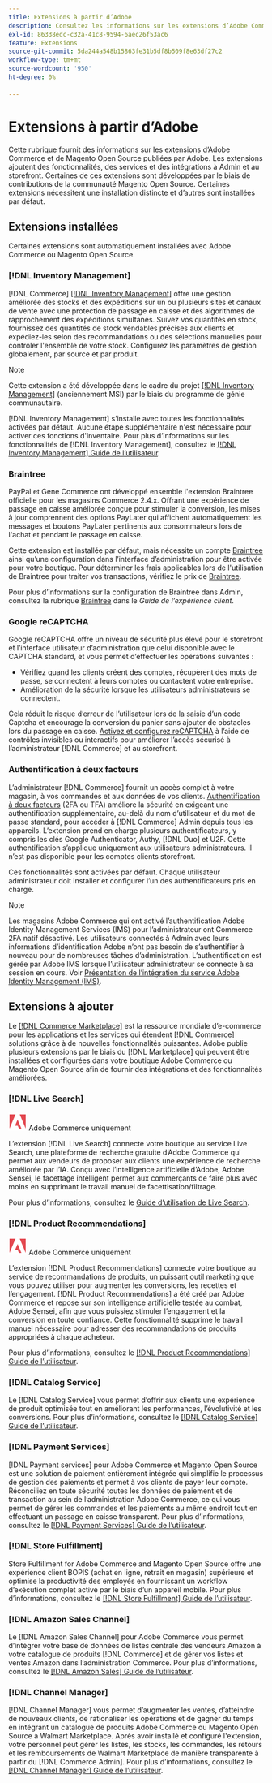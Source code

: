```yaml
---
title: Extensions à partir d’Adobe
description: Consultez les informations sur les extensions d’Adobe Commerce et de Magento Open Source publiées par Adobe.
exl-id: 86338edc-c32a-41c8-9594-6aec26f53ac6
feature: Extensions
source-git-commit: 5da244a548b15863fe31b5df8b509f8e63df27c2
workflow-type: tm+mt
source-wordcount: '950'
ht-degree: 0%

---
```


# Extensions à partir d’Adobe

Cette rubrique fournit des informations sur les extensions d’Adobe Commerce et de Magento Open Source publiées par Adobe. Les extensions ajoutent des fonctionnalités, des services et des intégrations à Admin et au storefront. Certaines de ces extensions sont développées par le biais de contributions de la communauté Magento Open Source. Certaines extensions nécessitent une installation distincte et d’autres sont installées par défaut.

## Extensions installées

Certaines extensions sont automatiquement installées avec Adobe Commerce ou Magento Open Source.

### [!DNL Inventory Management]

[!DNL Commerce] [[!DNL Inventory Management]](../inventory-management/introduction.md) offre une gestion améliorée des stocks et des expéditions sur un ou plusieurs sites et canaux de vente avec une protection de passage en caisse et des algorithmes de rapprochement des expéditions simultanés. Suivez vos quantités en stock, fournissez des quantités de stock vendables précises aux clients et expédiez-les selon des recommandations ou des sélections manuelles pour contrôler l&#39;ensemble de votre stock. Configurez les paramètres de gestion globalement, par source et par produit.

>[!NOTE]
>
>Cette extension a été développée dans le cadre du projet [[!DNL Inventory Management]](https://github.com/magento/inventory) (anciennement MSI) par le biais du programme de génie communautaire.

[!DNL Inventory Management] s’installe avec toutes les fonctionnalités activées par défaut. Aucune étape supplémentaire n&#39;est nécessaire pour activer ces fonctions d&#39;inventaire. Pour plus d’informations sur les fonctionnalités de [!DNL Inventory Management], consultez le [[!DNL Inventory Management] Guide de l’utilisateur](../inventory-management/guide-overview.md).

### Braintree

PayPal et Gene Commerce ont développé ensemble l&#39;extension Braintree officielle pour les magasins Commerce 2.4.x. Offrant une expérience de passage en caisse améliorée conçue pour stimuler la conversion, les mises à jour comprennent des options PayLater qui affichent automatiquement les messages et boutons PayLater pertinents aux consommateurs lors de l&#39;achat et pendant le passage en caisse.

Cette extension est installée par défaut, mais nécessite un compte [Braintree](https://www.braintreepayments.com/) ainsi qu’une configuration dans l’interface d’administration pour être activée pour votre boutique. Pour déterminer les frais applicables lors de l&#39;utilisation de Braintree pour traiter vos transactions, vérifiez le prix de [Braintree](https://www.braintreepayments.com/braintree-pricing).

Pour plus d’informations sur la configuration de Braintree dans Admin, consultez la rubrique [Braintree](../stores-purchase/braintree.md) dans le _Guide de l’expérience client_.

### Google reCAPTCHA

Google reCAPTCHA offre un niveau de sécurité plus élevé pour le storefront et l’interface utilisateur d’administration que celui disponible avec le CAPTCHA standard, et vous permet d’effectuer les opérations suivantes :

- Vérifiez quand les clients créent des comptes, récupèrent des mots de passe, se connectent à leurs comptes ou contactent votre entreprise.
- Amélioration de la sécurité lorsque les utilisateurs administrateurs se connectent.

Cela réduit le risque d’erreur de l’utilisateur lors de la saisie d’un code Captcha et encourage la conversion du panier sans ajouter de obstacles lors du passage en caisse. [Activez et configurez reCAPTCHA](../systems/security-google-recaptcha.md) à l’aide de contrôles invisibles ou interactifs pour améliorer l’accès sécurisé à l’administrateur [!DNL Commerce] et au storefront.

### Authentification à deux facteurs

L’administrateur [!DNL Commerce] fournit un accès complet à votre magasin, à vos commandes et aux données de vos clients. [Authentification à deux facteurs](../systems/security-two-factor-authentication.md) (2FA ou TFA) améliore la sécurité en exigeant une authentification supplémentaire, au-delà du nom d’utilisateur et du mot de passe standard, pour accéder à [!DNL Commerce] Admin depuis tous les appareils. L’extension prend en charge plusieurs authentificateurs, y compris les clés Google Authenticator, Authy, [!DNL Duo] et U2F. Cette authentification s’applique uniquement aux utilisateurs administrateurs. Il n’est pas disponible pour les comptes clients storefront.

Ces fonctionnalités sont activées par défaut. Chaque utilisateur administrateur doit installer et configurer l’un des authentificateurs pris en charge.

>[!NOTE]
>
>Les magasins Adobe Commerce qui ont activé l’authentification Adobe Identity Management Services (IMS) pour l’administrateur ont Commerce 2FA natif désactivé. Les utilisateurs connectés à Admin avec leurs informations d’identification Adobe n’ont pas besoin de s’authentifier à nouveau pour de nombreuses tâches d’administration. L’authentification est gérée par Adobe IMS lorsque l’utilisateur administrateur se connecte à sa session en cours. Voir [Présentation de l’intégration du service Adobe Identity Management (IMS)](./adobe-ims-integration-overview.md).

## Extensions à ajouter

Le [[!DNL Commerce Marketplace]](https://marketplace.magento.com/) est la ressource mondiale d’e-commerce pour les applications et les services qui étendent [!DNL Commerce] solutions grâce à de nouvelles fonctionnalités puissantes. Adobe publie plusieurs extensions par le biais du [!DNL Marketplace] qui peuvent être installées et configurées dans votre boutique Adobe Commerce ou Magento Open Source afin de fournir des intégrations et des fonctionnalités améliorées.

### [!DNL Live Search]

![Adobe Commerce](../assets/adobe-logo.svg) Adobe Commerce uniquement

L’extension [!DNL Live Search] connecte votre boutique au service Live Search, une plateforme de recherche gratuite d’Adobe Commerce qui permet aux vendeurs de proposer aux clients une expérience de recherche améliorée par l’IA. Conçu avec l’intelligence artificielle d’Adobe, Adobe Sensei, le facettage intelligent permet aux commerçants de faire plus avec moins en supprimant le travail manuel de facettisation/filtrage.

Pour plus d’informations, consultez le [Guide d’utilisation de Live Search](https://experienceleague.adobe.com/docs/commerce/live-search/guide-overview.html).

### [!DNL Product Recommendations]

![Adobe Commerce](../assets/adobe-logo.svg) Adobe Commerce uniquement

L’extension [!DNL Product Recommendations] connecte votre boutique au service de recommandations de produits, un puissant outil marketing que vous pouvez utiliser pour augmenter les conversions, les recettes et l’engagement. [!DNL Product Recommendations] a été créé par Adobe Commerce et repose sur son intelligence artificielle testée au combat, Adobe Sensei, afin que vous puissiez stimuler l’engagement et la conversion en toute confiance. Cette fonctionnalité supprime le travail manuel nécessaire pour adresser des recommandations de produits appropriées à chaque acheteur.

Pour plus d’informations, consultez le [[!DNL Product Recommendations] Guide de l’utilisateur](https://experienceleague.adobe.com/docs/commerce/product-recommendations/guide-overview.html?lang=en).

### [!DNL Catalog Service]

Le [!DNL Catalog Service] vous permet d’offrir aux clients une expérience de produit optimisée tout en améliorant les performances, l’évolutivité et les conversions. Pour plus d’informations, consultez le [[!DNL Catalog Service] Guide de l’utilisateur](https://experienceleague.adobe.com/docs/commerce/catalog-service/guide-overview.html).

### [!DNL Payment Services]

[!DNL Payment services] pour Adobe Commerce et Magento Open Source est une solution de paiement entièrement intégrée qui simplifie le processus de gestion des paiements et permet à vos clients de payer leur compte. Réconciliez en toute sécurité toutes les données de paiement et de transaction au sein de l’administration Adobe Commerce, ce qui vous permet de gérer les commandes et les paiements au même endroit tout en effectuant un passage en caisse transparent. Pour plus d’informations, consultez le [[!DNL Payment Services] Guide de l’utilisateur](https://experienceleague.adobe.com/docs/commerce/payment-services/guide-overview.html).

### [!DNL Store Fulfillment]

Store Fulfillment for Adobe Commerce and Magento Open Source offre une expérience client BOPIS (achat en ligne, retrait en magasin) supérieure et optimise la productivité des employés en fournissant un workflow d’exécution complet activé par le biais d’un appareil mobile. Pour plus d’informations, consultez le [[!DNL Store Fulfillment] Guide de l’utilisateur](https://experienceleague.adobe.com/docs/commerce/store-fulfillment/guide-overview.html).

### [!DNL Amazon Sales Channel]

Le [!DNL Amazon Sales Channel] pour Adobe Commerce vous permet d’intégrer votre base de données de listes centrale des vendeurs Amazon à votre catalogue de produits [!DNL Commerce] et de gérer vos listes et ventes Amazon dans l’administration Commerce. Pour plus d’informations, consultez le [[!DNL Amazon Sales] Guide de l’utilisateur](https://experienceleague.adobe.com/docs/commerce-channels/amazon/guide-overview.html).

### [!DNL Channel Manager]

[!DNL Channel Manager] vous permet d’augmenter les ventes, d’atteindre de nouveaux clients, de rationaliser les opérations et de gagner du temps en intégrant un catalogue de produits Adobe Commerce ou Magento Open Source à Walmart Marketplace. Après avoir installé et configuré l&#39;extension, votre personnel peut gérer les listes, les stocks, les commandes, les retours et les remboursements de Walmart Marketplace de manière transparente à partir du [!DNL Commerce Admin]. Pour plus d’informations, consultez le [[!DNL Channel Manager] Guide de l’utilisateur](https://experienceleague.adobe.com/docs/commerce-channels/channel-manager/guide-overview.html).
